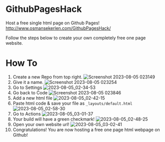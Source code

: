 # GithubPagesHack
Host a free single html page on Github Pages! http://www.osmansekerlen.com/GithubPagesHack/

Follow the steps below to create your own completely free one page website.

# How To
1. Create a new Repo from top right. ![Screenshot 2023-08-05 023149](https://github.com/pegasuspect/GithubPagesHack/assets/1279406/33eb8aea-a60d-4569-9198-0afd452b9ca0)
2. Give it a name. ![Screenshot 2023-08-05 023254](https://github.com/pegasuspect/GithubPagesHack/assets/1279406/ed6c07da-4cb5-43a0-8f27-1c6263c8bdc4)
3. Go to Settings ![2023-08-05_02-34-53](https://github.com/pegasuspect/GithubPagesHack/assets/1279406/36b015ad-4bba-439b-8bf8-3b68334e90a9)
4. Go back to Code ![Screenshot 2023-08-05 023846](https://github.com/pegasuspect/GithubPagesHack/assets/1279406/10cfdf05-bb42-448a-a295-045615c9e6fa)
5. Add a new html file ![2023-08-05_02-42-15](https://github.com/pegasuspect/GithubPagesHack/assets/1279406/4eda088e-c392-4bb6-901e-b89ea5186770)
6. Paste html code & save your file as `_layouts/default.html` ![2023-08-05_02-58-30](https://github.com/pegasuspect/GithubPagesHack/assets/1279406/b02ca41a-3880-4e56-a04c-fbff8e8ed71f)
7. Go to Actions ![2023-08-05_03-01-37](https://github.com/pegasuspect/GithubPagesHack/assets/1279406/c05b84db-3106-4582-a8c4-bd17036a92bf)
8. Your build will have a green checkmark! ![2023-08-05_02-48-25](https://github.com/pegasuspect/GithubPagesHack/assets/1279406/bc799093-59f1-42f3-ae96-d008739c3df3)
9. Open your own website url! ![2023-08-05_03-02-41](https://github.com/pegasuspect/GithubPagesHack/assets/1279406/3763e478-c952-41ef-8ca7-30d9d4709354)
10. Congratulations! You are now hosting a free one page html webpage on Github!

